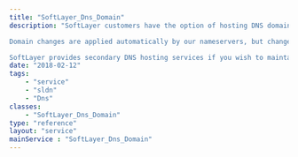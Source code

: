 ```yaml
---
title: "SoftLayer_Dns_Domain"
description: "SoftLayer customers have the option of hosting DNS domains on the SoftLayer name servers. Individual domains hosted on the SoftLayer name servers are handled through the SoftLayer_Dns_Domain service. 

Domain changes are applied automatically by our nameservers, but changes may not be received by the other name servers on the Internet for 72 hours after your change. The SoftLayer_Dns_Domain service does not apply to customers who run their own nameservers on servers purchased from SoftLayer. 

SoftLayer provides secondary DNS hosting services if you wish to maintain DNS records on your name server, but have records replicated on SoftLayer's name servers. Use the [SoftLayer_Dns_Secondary](reference/datatypes/SoftLayer_Dns_Secondary) service to manage secondary DNS zones and transfers. "
date: "2018-02-12"
tags:
    - "service"
    - "sldn"
    - "Dns"
classes:
    - "SoftLayer_Dns_Domain"
type: "reference"
layout: "service"
mainService : "SoftLayer_Dns_Domain"
---
```

